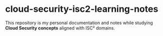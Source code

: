 # cloud-security-isc2-learning-notes
This repository is my personal documentation and notes while studying **Cloud Security concepts** aligned with ISC² domains.  
